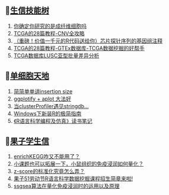 ## 📝[生信技能树](https://github.com/ixxmu/mp_duty/issues?q=label%3A%E7%94%9F%E4%BF%A1%E6%8A%80%E8%83%BD%E6%A0%91+is%3Aclosed)
<!-- 1issueTable -->

1. [你确定你研究的是成纤维细胞吗](https://github.com/ixxmu/mp_duty/issues/3650) 
2. [TCGA的28篇教程-CNV全攻略](https://github.com/ixxmu/mp_duty/issues/3630) 
3. [（重磅！价值一千元的R代码送给你）芯片探针序列的基因组注释](https://github.com/ixxmu/mp_duty/issues/3627) 
4. [TCGA的28篇教程-GTEx数据库-TCGA数据挖掘的好帮手](https://github.com/ixxmu/mp_duty/issues/3625) 
5. [TCGA数据库LUSC亚型批量差异分析](https://github.com/ixxmu/mp_duty/issues/3623) 
<!-- 1issueTable -->
## 📝[单细胞天地](https://github.com/ixxmu/mp_duty/issues?q=label%3A%E5%8D%95%E7%BB%86%E8%83%9E%E5%A4%A9%E5%9C%B0+is%3Aclosed)
<!-- 2issueTable -->

1. [简简单单讲insertion size](https://github.com/ixxmu/mp_duty/issues/3642) 
2. [ggplotify + aplot 大法好](https://github.com/ixxmu/mp_duty/issues/3564) 
3. [当clusterProfiler遇见stringdb...](https://github.com/ixxmu/mp_duty/issues/3492) 
4. [Windows下新装R的极简指南](https://github.com/ixxmu/mp_duty/issues/3253) 
5. [《R语言科学编程及仿真》读书笔记](https://github.com/ixxmu/mp_duty/issues/3141) 
<!-- 2issueTable -->

## 📝[果子学生信](https://github.com/ixxmu/mp_duty/issues?q=label%3A%E6%9E%9C%E5%AD%90%E5%AD%A6%E7%94%9F%E4%BF%A1+is%3Aclosed)
<!-- 3issueTable -->

1. [enrichKEGG咋又不能用了？](https://github.com/ixxmu/mp_duty/issues/3499) 
2. [小课题也可以拓展一下，小鼠组织的免疫浸润如何量化？](https://github.com/ixxmu/mp_duty/issues/3407) 
3. [z-score的标准化究竟怎么弄？](https://github.com/ixxmu/mp_duty/issues/3396) 
4. [果子51劳动节R语言科学数据挖掘课程招生简章来啦!](https://github.com/ixxmu/mp_duty/issues/3332) 
5. [ssgsea算法在量化免疫浸润时的运用以及原理](https://github.com/ixxmu/mp_duty/issues/3326) 
<!-- 3issueTable -->
